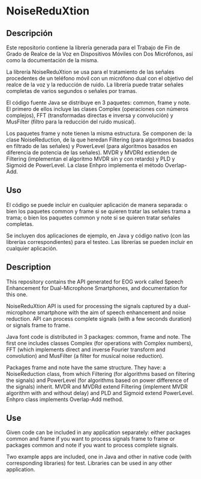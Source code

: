 # NoiseReduXtion

## Descripción
Este repositorio contiene la librería generada para el Trabajo de Fin de Grado de Realce de la Voz en Dispositivos Móviles con Dos Micrófonos, así como la documentación de la misma.

La librería NoiseReduXtion se usa para el tratamiento de las señales procedentes de un teléfono móvil con un micrófono dual con el objetivo del realce de la voz y la reducción de ruido. La librería puede tratar señales completas de varios segundos o señales por tramas.

El código fuente Java se distribuye en 3 paquetes: common, frame y note. El primero de ellos incluye las clases Complex (operaciones con números complejos), FFT (transformadas directas e inversa y convolución) y MusFilter (filtro para la reducción del ruido musical). 

Los paquetes frame y note tienen la misma estructura. Se componen de: la clase NoiseReduction, de la que heredan Filtering (para algoritmos basados en filtrado de las señales) y PowerLevel (para algoritmos basados en diferencia de potencia de las señales). MVDR y MVDRd extienden de Filtering (implementan el algoritmo MVDR sin y con retardo) y PLD y Sigmoid de PowerLevel. La clase Enhpro implementa el método Overlap-Add.

## Uso

El código se puede incluir en cualquier aplicación de manera separada: o bien los paquetes common y frame si se quieren tratar las señales trama a trama; o bien los paquetes common y note si se quieren tratar señales completas. 

Se incluyen dos aplicaciones de ejemplo, en Java y código nativo (con las librerías correspondientes) para el testeo. Las librerías se pueden incluir en cualquier aplicación.



## Description
This repository contains the API generated for EOG work called Speech Enhancement for Dual-Microphone Smartphones, and documentation for this one.

NoiseReduXtion API is used for processing the signals captured by a dual-microphone smartphone with the aim of speech enhancement and noise reduction. API can process complete signals (with a few seconds duration) or signals frame to frame.

Java font code is distributed in 3 packages: common, frame and note. The first one includes classes Complex (for operations with Complex numbers), FFT (which implements direct and inverse Fourier transform and convolution) and MusFilter (a filter for musical noise reduction).

Packages frame and note have the same structure. They have: a NoiseReduction class, from which Filtering (for algorithms based on filtering the signals) and PowerLevel (for algorithms based on power difference of the signals) inherit. MVDR and MVDRd extend Filtering (implement MVDR algorithm with and without delay) and PLD and Sigmoid extend PowerLevel. Enhpro class implements Overlap-Add method.

## Use

Given code can be included in any application separately: either packages common and frame if you want to process signals frame to frame or packages common and note if you want to process complete signals.

Two example apps are included, one in Java and other in native code (with corresponding libraries) for test. Libraries can be used in any other application.
